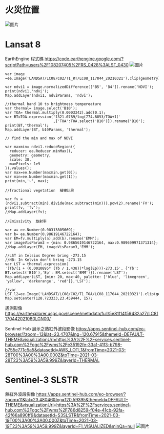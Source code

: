 # 火災位置
![圖片](https://user-images.githubusercontent.com/85786839/175757175-737ac44c-7deb-4ca6-b32f-a732d9dc75d8.png)

# Lansat 8
EarthEngine 程式碼
https://code.earthengine.google.com/?scriptPath=users%2F108207405%2FRS_0428%3ALST_0430
![圖片](https://user-images.githubusercontent.com/85786839/175853974-fe96bd95-62f5-4e31-ba22-269a7483e1f9.png)
```
var image =ee.Image('LANDSAT/LC08/C02/T1_RT/LC08_117044_20210321').clip(geometry);

var ndvi1 = image.normalizedDifference(['B5', 'B4']).rename('NDVI');
print(ndvi1,'ndvi');
Map.addLayer(ndvi1, ndviParams, 'ndvi');

//thermal band 10 to brightness tempereature
var thermal= image.select('B10');
var TOA= thermal.multiply(0.0003342).add(0.1);
var BT=TOA.expression('1321.0789/log(774.8853/TOA+1)'
                      ,{'TOA':TOA.select('B10')}).rename('B10');
print(BT,'thermal');
Map.addLayer(BT, b10Params, 'thermal');

// find the min and max of NDVI

var maxmin= ndvi1.reduceRegion({
  reducer: ee.Reducer.minMax(),
  geometry: geometry,
  scale: 30,
  maxPixels: 1e9
}).values();
var max=ee.Number(maxmin.get(0));
var min=ee.Number(maxmin.get(1));
print(min,'~', max);

//fractional vegetation  植被比例

var fv =(ndvi1.subtract(min).divide(max.subtract(min))).pow(2).rename('FV'); 
print(fv, 'fv');
//Map.addLayer(fv);

//Emissivity  放射率

var a= ee.Number(0.00313805669);
var b= ee.Number(0.98619146722164);
var EM=fv.multiply(a).add(b).rename('EMM');
var imageVisParam3 = {min: 0.9865619146722164, max:0.989699971371314};
//Map.addLayer(EM, imageVisParam3,'EMM');

//LST in Celsius Degree bring -273.15
//NB: In Kelvin don't bring -273.15
var LST = thermal.expression(
'(Tb/(1 + (0.0010895* (Tb / 1.438))*log(Ep)))-273.15', {'Tb': BT.select('B10'),'Ep': EM.select('EMM')}).rename('LST');
Map.addLayer(LST, {min: 20, max:40, palette: ['blue', 'limegreen', 'yellow', 'darkorange', 'red']},'LST');

//var LST_l2=ee.Image('LANDSAT/LC08/C02/T1_TOA/LC08_117044_20210321').clip(geometry)
Map.setCenter(120.723333,23.459444, 15);
```
遙測影像
https://earthexplorer.usgs.gov/scene/metadata/full/5e81f14f59432a27/LC81170442021080LGN00/

Sentinel Hub 展示之熱紅外波段影像
https://apps.sentinel-hub.com/eo-browser/?zoom=13&lat=23.4707&lng=120.67915&themeId=DEFAULT-THEME&visualizationUrl=https%3A%2F%2Fservices.sentinel-hub.com%2Fogc%2Fwms%2Fe35192fe-33a1-41f3-b798-b755e771c5a5&datasetId=AWS_LOTL1&fromTime=2021-03-28T00%3A00%3A00.000Z&toTime=2021-03-28T23%3A59%3A59.999Z&layerId=THERMAL



# Sentinel-3 SLSTR 
熱紅外波段影像
https://apps.sentinel-hub.com/eo-browser/?zoom=11&lat=23.48046&lng=120.59395&themeId=DEFAULT-THEME&visualizationUrl=https%3A%2F%2Fservices.sentinel-hub.com%2Fogc%2Fwms%2F786d8259-f04e-41cb-92fa-42f66a890ff9&datasetId=S3SLSTR&fromTime=2021-03-19T00%3A00%3A00.000Z&toTime=2021-03-19T23%3A59%3A59.999Z&layerId=F1_VISUALIZED&minQa=null
![圖片](https://user-images.githubusercontent.com/85786839/175757180-bd37c485-6093-49a6-8467-61f94c3a027b.png)

